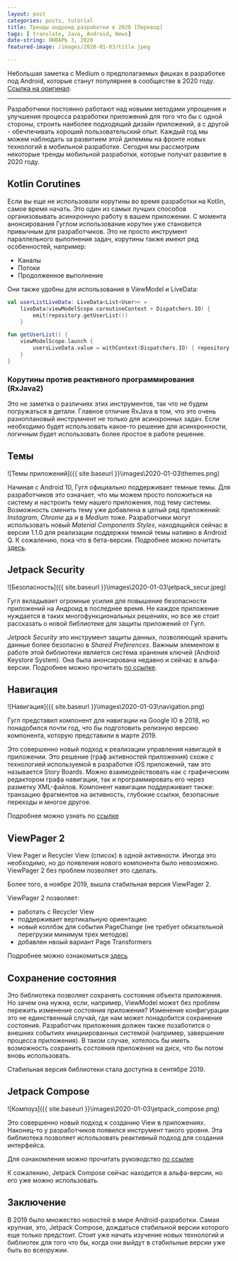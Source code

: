 ```yaml
---
layout: post
categories: posts, tutorial
title: Тренды андроид разработки в 2020 [Перевод]
tags: [ translate, Java, Android, News]
date-string: ЯНВАРЬ 3, 2020
featured-image: /images/2020-01-03/title.jpeg

---
```


Небольшая заметка с Medium о предполагаемых фишках в разработке под Android, которые станут популярнее в сообществе в 2020 году. [Ссылка на оригинал](https://android.jlelse.eu/android-trends-in-2020-d6a2930596a).

----------
Разработчики постоянно работают над новыми методами упрощения и улучшения процесса разработки приложений для того что бы с одной стороны, строить наиболее подходящий дизайн приложений, а с другой - обечпечивать хороший пользовательский опыт. Каждый год мы можем наблюдать за развитием этой дилеммы на фронте новых технологий в мобильной разработке. Сегодня мы рассмотрим некоторые тренды мобильной разработки, которые получат развитие в 2020 году. 

## Kotlin Corutines
 
 Если вы еще не использовали корутины во время разработки на Kotlin, самое время начать. Это один из самых лучших способов организовывать асинхронную работу в вашем приложении. С момента анонсирования Гуглом использование корутин уже становится привычным для разработчиков. Это не просто инструмент параллельного выполнения задач, корутины также имеют ряд особенностей, например: 
 - Каналы
 - Потоки
 - Продолженное выполнение

 Они также удобны для использования в ViewModel и LiveData: 

```kotlin
val userListLiveData: LiveData<List<User>> =
    liveData(viewModelScope.coroutineContext + Dispatchers.IO) {
        emit(repository.getUserList())
    }

fun getUserList() {
    viewModelScope.launch {
        usersLiveData.value = withContext(Dispatchers.IO) { repository.getUserList() }
    }
}

```

### Корутины против реактивного программирования (RxJava2)

Это не заметка о различиях этих инструментов, так что не будем погружаться в детали. Главное отличие RxJava в том, что это очень разноплановый инструмнент не только для асинхронных задач. Если необходимо будет использовать какое-то решение для асинхронности, логичным будет использовать более простое в работе решение.


## Темы 

![Темы приложений]({{ site.baseurl }}\images\2020-01-03\themes.png) 

Начиная с Android 10, Гугл официально поддерживает темные темы. Для разработчиков это означает, что мы можем просто положиться на систему и настроить тему нашего приложения, под тему системы. Возможность сменить тему уже добавлена в целый ряд приложений: *Instagram*, *Chrome* да и в *Medium* тоже. Разработчики могут использовать новый *Material Components Styles*, находящийся сейчас в версии 1.1.0 для реализации поддержки темной темы нативно в Android Q. К сожалению, пока что в бета-версии. Подробнее можно почитать [здесь](https://material.io/develop/android/theming/dark/). 

## Jetpack Security

![Безопасность]({{ site.baseurl }}\images\2020-01-03\jetpack_secur.jpeg) 

Гугл вкладывает огромные усилия для повышение безопасности приложений на Андроид в последнее время. Не каждое приложение нуждается в таких многофункциональных решениях, но все же стоит рассказать о новой библиотеке для защиты приложений от Гугл.

*Jetpack Security* это инструмент защиты данных, позволяющий хранить данные более безопасно в *Shared Preferences*. Важным элементом в работе этой библиотеки является система хранения ключей (Android Keystore System). Она была анонсирована недавно и сейчас в альфа-версии. Подробнее можно прочитать [по ссылке](https://developer.android.com/topic/security/data.md). 


## Навигация

![Навигация]({{ site.baseurl }}\images\2020-01-03\navigation.png) 

Гугл представил компонент для навигации на Google IO в 2018, но понадобился почти год, что бы подготовить релизную версию компонента, которую представили в марте 2019. 

Это совершенно новый подход к реализации управления навигацей в приложении. Это решение (граф активностей приложения) схоже с технологией используемой в разработке iOS приложений, там это называется Story Boards. Можно взаимодействовать как с графическим редактором графа навигации, так и программировать его через разметку XML-файлов. Компонент навигации поддерживает также: транзацию фрагментов на активность, глубокие ссылки, безопасные переходы и многое другое. 

Подробнее можно узнать по [ссылке](https://developer.android.com/guide/navigation/navigation-getting-started)

## ViewPager 2

View Pager и Recycler View (список) в одной активности. Иногда это необходимо, но до появления нового компонента было невозможно. 
ViewPager 2 без проблем позволяет это сделать. 

Более того, в ноябре 2019, вышла стабильная версия ViewPager 2. 

ViewPager 2 позволяет: 

- работать с Recycler View 
- поддерживает вертикальную ориентацию
- новый коллбэк для события PageChange (не требует обязательной перегрузки минимум трех методов)
- добавлен нвоый вариант Page Transformers

Подробнее можно ознакомиться [здесь](https://medium.com/google-developer-experts/exploring-the-view-pager-2-86dbce06ff71)


## Сохранение состояния

Это библиотека позволяет сохранять состояния объекта приложения. Но зачем она нужна, если, например, ViewModel может без проблем пережить изменение состояния приложения? Изменение конфигурации это не единственный случай, где нам может понадобится сохранение состояния. Разработчик приложения должен также позаботится о внешних событиях инициированных системой (например, завершение процесса приложения). В таком случае, хотелось бы иметь возможность сохранить состояния приложения на диск, что бы потом вновь использовать. 

Стабильная версия библиотеки стала доступна в сентябре 2019. 


## Jetpack Compose

![Компоуз]({{ site.baseurl }}\images\2020-01-03\jetpack_compose.png) 

Это совершенно новый подход к созданию View в приложениях. Наконец-то у разработчиков появился инструмент такого уровня. Эта библиотека позволяет использовать реактивный подход для создания интерфейса. 

Для ознакомления можно прочитать руководство [по ссылке](https://developer.android.com/jetpack/compose/tutorial)

К сожалению, Jetpack Compose сейчас находится в альфа-версии, но его уже можно использовать. 

## Заключение

В 2019 было множество новостей в мире Android-разработки. Самая крупная, это, Jetpack Compose, дождаться стабильной версии которого еще только предстоит. Стоит уже начать изучение новых технологий и библиотек для того что бы, когда они выйдут в стабильные версии уже быть во всеоружии. 


